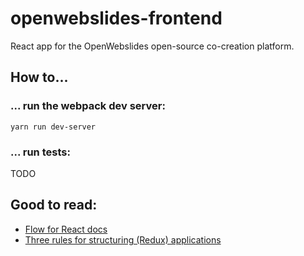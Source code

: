 # openwebslides-frontend

React app for the OpenWebslides open-source co-creation platform.

## How to...

### ... run the webpack dev server:

```
yarn run dev-server
```

### ... run tests:

TODO

## Good to read:

- [Flow for React docs](https://flow.org/en/docs/react/)
- [Three rules for structuring (Redux) applications](https://jaysoo.ca/2016/02/28/organizing-redux-application/)

